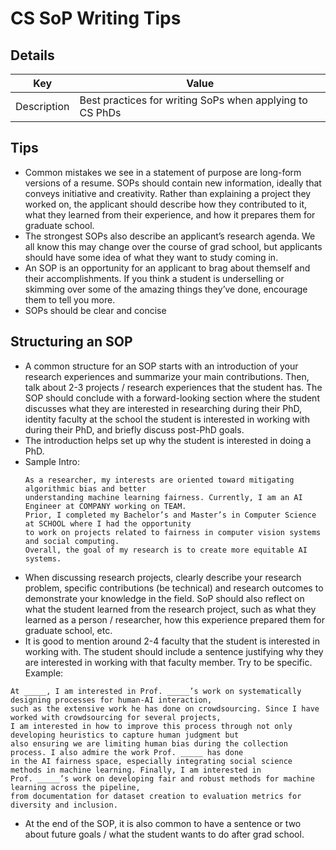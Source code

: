 # CS SoP Writing Tips
## Details
|  Key | Value|
| ------------- | ------------- |
| Description | Best practices for writing SoPs when applying to CS PhDs |

## Tips
- Common mistakes we see in a statement of purpose are long-form versions of a resume. SOPs should contain new information, ideally that conveys initiative and creativity. Rather than explaining a project they worked on, the applicant should describe how they contributed to it, what they learned from their experience, and how it prepares them for graduate school.
- The strongest SOPs also describe an applicant’s research agenda. We all know this may change over the course of grad school, but applicants should have some idea of what they want to study coming in.
- An SOP is an opportunity for an applicant to brag about themself and their accomplishments. If you think a student is underselling or skimming over some of the amazing things they’ve done, encourage them to tell you more.
- SOPs should be clear and concise

## Structuring an SOP
- A common structure for an SOP starts with an introduction of your research experiences and summarize your main contributions. Then, talk about 2-3 projects / research experiences that the student has. The SOP should conclude with a forward-looking section where the student discusses what they are interested in researching during their PhD, identity faculty at the school the student is interested in working with during their PhD, and briefly discuss post-PhD goals. 
- The introduction helps set up why the student is interested in doing a PhD.
- Sample Intro:
  ```
  As a researcher, my interests are oriented toward mitigating algorithmic bias and better
  understanding machine learning fairness. Currently, I am an AI Engineer at COMPANY working on TEAM.
  Prior, I completed my Bachelor’s and Master’s in Computer Science at SCHOOL where I had the opportunity
  to work on projects related to fairness in computer vision systems and social computing.
  Overall, the goal of my research is to create more equitable AI systems. 
  ```
- When discussing research projects, clearly describe your research problem, specific contributions (be technical) and research outcomes to demonstrate your knowledge in the field. SoP should also reflect on what the student learned from the research project, such as what they learned as a person / researcher, how this experience prepared them for graduate school, etc.
- It is good to mention around 2-4 faculty that the student is interested in working with. The student should include a sentence justifying why they are interested in working with that faculty member. Try to be specific. Example:
```
At _____, I am interested in Prof. _____’s work on systematically designing processes for human-AI interaction,
such as the extensive work he has done on crowdsourcing. Since I have worked with crowdsourcing for several projects,
I am interested in how to improve this process through not only developing heuristics to capture human judgment but
also ensuring we are limiting human bias during the collection process. I also admire the work Prof. _____ has done
in the AI fairness space, especially integrating social science methods in machine learning. Finally, I am interested in
Prof. _____’s work on developing fair and robust methods for machine learning across the pipeline,
from documentation for dataset creation to evaluation metrics for diversity and inclusion. 
```
- At the end of the SOP, it is also common to have a sentence or two about future goals / what the student wants to do after grad school.


